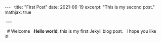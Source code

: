 --- 
 title: "First Post"
date: 2021-06-19
excerpt: "This is my second post."
mathjax: true

 ---

  # Welcome  
**Hello world**, this is my first Jekyll blog post.
  I hope you like it! 
